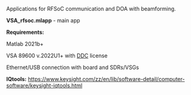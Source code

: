 Applications for RFSoC communication and DOA with beamforming.

**VSA_rfsoc.mlapp** - main app

**Requirements:**

Matlab 2021b+

VSA 89600 v.2022U1+ with [DDC](https://www.keysight.com/zz/en/assets/3121-1464/application-notes/VSA-89600-Direct-Data-Connectivity.pdf) license

Ethernet/USB connection with board and SDRs/VSGs



**IQtools:**
https://www.keysight.com/zz/en/lib/software-detail/computer-software/keysight-iqtools.html
